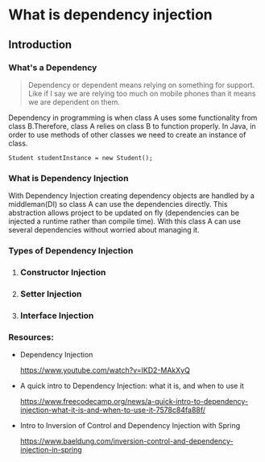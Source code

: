 # What is dependency injection

## Introduction

### What's a Dependency

> Dependency or dependent means relying on something for support. Like if I say we are relying too much on mobile phones than it means we are dependent on them.

Dependency in programming is when class A uses some functionality from class B.Therefore, class A relies on class B to
function properly. In Java, in order to use methods of other classes we need to create an instance of class.

`Student studentInstance = new Student();`

### What is Dependency Injection

With Dependency Injection creating dependency objects are handled by a middleman(DI) so class A can use the dependencies
directly. This abstraction allows project to be updated on fly (dependencies can be injected a runtime rather than
compile time). With this class A can use several dependencies without worried about managing it.

### Types of Dependency Injection

1. ### Constructor Injection
  

2. ### Setter Injection

3. ### Interface Injection

### Resources:

- Dependency Injection

  https://www.youtube.com/watch?v=IKD2-MAkXyQ


- A quick intro to Dependency Injection: what it is, and when to use it

  https://www.freecodecamp.org/news/a-quick-intro-to-dependency-injection-what-it-is-and-when-to-use-it-7578c84fa88f/


- Intro to Inversion of Control and Dependency Injection with Spring

  https://www.baeldung.com/inversion-control-and-dependency-injection-in-spring